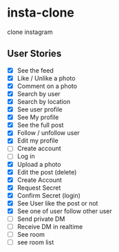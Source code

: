 # insta-clone

clone instagram

## User Stories

- [x] See the feed
- [x] Like / Unlike a photo
- [x] Comment on a photo
- [x] Search by user
- [x] Search by location
- [x] See user profile
- [x] See My profile
- [x] See the full post
- [x] Follow / unfollow user
- [x] Edit my profile
- [ ] Create account
- [ ] Log in
- [x] Upload a photo
- [x] Edit the post (delete)
- [x] Create Account
- [x] Request Secret
- [x] Confirm Secret (login)
- [x] See User like the post or not
- [x] See one of user follow other user
- [ ] Send private DM
- [ ] Receive DM in realtime
- [ ] See room
- [ ] see room list
